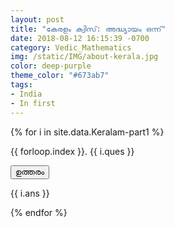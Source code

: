 ```yaml
---
layout: post
title: "കേരളം ക്വിസ്: അദ്ധ്യായം ഒന്ന്"
date: 2018-08-12 16:15:39 -0700
category: Vedic_Mathematics
img: /static/IMG/about-kerala.jpg
color: deep-purple
theme_color: "#673ab7"
tags: 
- India
- In first
---
```


{% for i in site.data.Keralam-part1 %}
<div class="w3-panel w3-pale-blue w3-leftbar w3-border-blue">
<p>{{ forloop.index }}. {{ i.ques }}</p>
</div>
<button onclick="myFunction('Demo{{ forloop.index }}')" class="w3-button w3-block w3-left-align w3-green">
ഉത്തരം</button>

<div id="Demo{{ forloop.index }}" class="w3-hide w3-container">
  <p>{{ i.ans }}</p>
</div>
{% endfor %}
